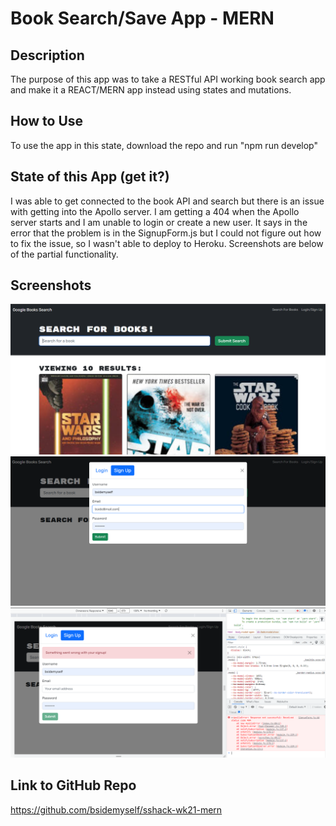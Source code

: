 # Book Search/Save App - MERN
## Description
The purpose of this app was to take a RESTful API working book search app and make it a REACT/MERN app instead using states and mutations.
## How to Use
To use the app in this state, download the repo and run "npm run develop"
## State of this App (get it?)
I was able to get connected to the book API and search but there is an issue with getting into the Apollo server.  I am getting a 404 when the Apollo server starts and I am unable to login or create a new user.  It says in the error that the problem is in the SignupForm.js but I could not figure out how to fix the issue, so I wasn't able to deploy to Heroku. Screenshots are below of the partial functionality.
## Screenshots
![Alt text](assets/mern-ss-3.PNG)
![Alt text](assets/mern-ss-1.PNG)
![Alt text](assets/mern-ss-2.PNG)
## Link to GitHub Repo
https://github.com/bsidemyself/sshack-wk21-mern